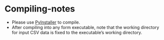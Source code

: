 # Compiling-notes
-	Please use [PyInstaller](https://pypi.org/project/pyinstaller/) to compile.
-	After compiling into any form executable, note that the working directory for input CSV data is fixed to the executable’s working directory.
